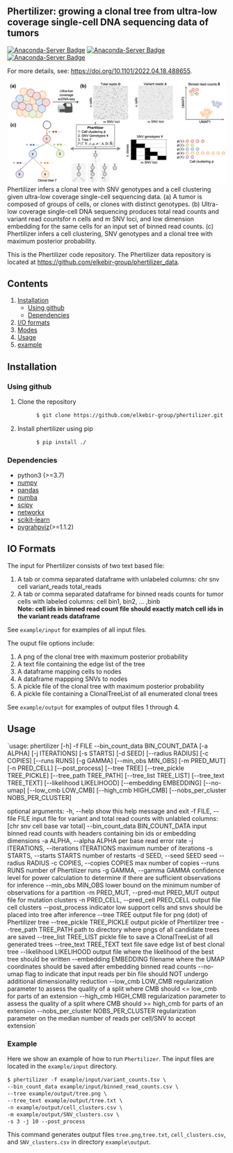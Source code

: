 ## Phertilizer: growing a clonal tree from ultra-low coverage single-cell DNA sequencing data of tumors
[![Anaconda-Server Badge](https://anaconda.org/bioconda/phertilizer/badges/version.svg)](https://anaconda.org/bioconda/phertilizer) [![Anaconda-Server Badge](https://anaconda.org/bioconda/phertilizer/badges/installer/conda.svg)](https://conda.anaconda.org/bioconda) [![Anaconda-Server Badge](https://anaconda.org/bioconda/phertilizer/badges/license.svg)](https://anaconda.org/bioconda/phertilizer)   

For more details, see: https://doi.org/10.1101/2022.04.18.488655.



![Overview of Phertilizer](overview.png)
Phertilizer infers a clonal tree with SNV genotypes and a cell clustering given ultra-low coverage single-cell sequencing data.
(a) A tumor is composed of groups of cells, or clones with distinct genotypes.
(b) Ultra-low coverage single-cell DNA sequencing produces total read counts and variant read countsfor n cells and m SNV loci, and low dimension embedding for the same cells for an input set of binned read counts.
(c) Phertilizer infers a cell clustering, SNV genotypes and a clonal tree  with maximum posterior probability.

This is the Phertilizer code repository. The Phertilizer data repository is located at https://github.com/elkebir-group/phertilizer_data.
## Contents

  1. [Installation](#install)
     <!-- * [Using conda](#conda) -->
     * [Using github](#compilation)
     * [Dependencies](#pre-requisites)
  2. [I/O formats](#io)
  3. [Modes](#modes)  
  4. [Usage](#usage)
  5. [example](#example)

<a name="install"></a>

## Installation
<!-- <a name="conda"></a>
### Using conda (recommended)
 Phertilizer is available as a package from bioconda. Installing via conda will also install all required dependencies.  
  ```bash
            $ conda install -c bioconda phertilizer 
  ``` -->
  
<a name="compilation"></a> 
### Using github
   1. Clone the repository
      ```bash
            $ git clone https://github.com/elkebir-group/phertilizer.git
   2. Install phertilizer using pip
      ```bash
            $ pip install ./
      ```


<a name="pre-requisites"></a>
### Dependencies
+ python3 (>=3.7)
+ [numpy](https://numpy.org/doc/)
+ [pandas](https://pandas.pydata.org/pandas-docs/stable/index.html)
+ [numba](http://numba.pydata.org)
+ [scipy](https://scipy.org)
+ [networkx](https://networkx.org)
+ [scikit-learn](https://scikit-learn.org/stable/modules/clustering.html#clustering)
+ [pygrahpviz](https://pygraphviz.github.io)(>=1.1.2)



<a name="io"></a>
## IO Formats
The input for Phertilizer consists of two text based file:
  1. A tab or comma separated dataframe with unlabeled columns: chr snv cell variant_reads total_reads
  2. A tab or comma separated dataframe for binned reads counts for tumor cells with labeled columns: cell bin1, bin2, ... ,binb   
     **Note: cell ids in binned read count file should exactly match cell ids in the variant reads dataframe**

 
 See `example/input` for examples of all input files.  

The ouput file options include:  
  1. A png of the clonal tree with maximum posterior probability
  2. A text file containing the edge list of the tree
  3. A dataframe mapping cells to nodes
  4. A dataframe mappping SNVs to nodes
  5. A pickle file of the clonal tree with maximum posterior probability
  6. A pickle file containing a ClonalTreeList of all enumerated clonal trees


See `example/output` for examples of output files 1 through 4.  


<a name="usage"></a>
## Usage

`usage: phertilizer [-h] -f FILE --bin_count_data BIN_COUNT_DATA [-a ALPHA] [-j ITERATIONS] [-s STARTS] [-d SEED] [--radius RADIUS] [-c COPIES] 
                   [--runs RUNS] [-g GAMMA] [--min_obs MIN_OBS] [-m PRED_MUT] [-n PRED_CELL] [--post_process] [--tree TREE] [--tree_pickle TREE_PICKLE] [--tree_path TREE_PATH] [--tree_list TREE_LIST] [--tree_text TREE_TEXT] [--likelihood LIKELIHOOD] [--embedding EMBEDDING] 
                   [--no-umap] [--low_cmb LOW_CMB] [--high_cmb HIGH_CMB] [--nobs_per_cluster NOBS_PER_CLUSTER]

optional arguments:
  -h, --help            show this help message and exit
  -f FILE, --file FILE  input file for variant and total read counts with unlabled columns: [chr snv cell base var total]
  --bin_count_data BIN_COUNT_DATA
                        input binned read counts with headers containing bin ids or embedding dimensions
  -a ALPHA, --alpha ALPHA
                        per base read error rate
  -j ITERATIONS, --iterations ITERATIONS
                        maximum number of iterations
  -s STARTS, --starts STARTS
                        number of restarts
  -d SEED, --seed SEED  seed
  --radius RADIUS
  -c COPIES, --copies COPIES
                        max number of copies
  --runs RUNS           number of Phertilizer runs
  -g GAMMA, --gamma GAMMA
                        confidence level for power calculation to determine if there are sufficient observations for inference
  --min_obs MIN_OBS     lower bound on the minimum number of observations for a partition
  -m PRED_MUT, --pred-mut PRED_MUT
                        output file for mutation clusters
  -n PRED_CELL, --pred_cell PRED_CELL
                        output file cell clusters
  --post_process        indicator low support cells and snvs should be placed into tree after inference
  --tree TREE           output file for png (dot) of Phertilizer tree
  --tree_pickle TREE_PICKLE
                        output pickle of Phertilizer tree
  --tree_path TREE_PATH
                        path to directory where pngs of all candidate trees are saved
  --tree_list TREE_LIST
                        pickle file to save a ClonalTreeList of all generated trees
  --tree_text TREE_TEXT
                        text file save edge list of best clonal tree
  --likelihood LIKELIHOOD
                        output file where the likelihood of the best tree should be written
  --embedding EMBEDDING
                        filename where the UMAP coordinates should be saved after embedding binned read counts
  --no-umap             flag to indicate that input reads per bin file should NOT undergo additional dimensionality reduction
  --low_cmb LOW_CMB     regularization parameter to assess the quality of a split where CMB should <= low_cmb for parts of an extension
  --high_cmb HIGH_CMB   regularization parameter to assess the quality of a split where CMB should >= high_cmb for parts of an extension
  --nobs_per_cluster NOBS_PER_CLUSTER
                        regularization parameter on the median number of reads per cell/SNV to accept extension`





<a name="example"></a>
### Example

Here we show an example of how to run `Phertilizer`.
The input files are located in the `example/input` directory.


    $ phertilizer -f example/input/variant_counts.tsv \
    --bin_count_data example/input/binned_read_counts.csv \
    --tree example/output/tree.png \
    --tree_text example/output/tree.txt \
    -n example/output/cell_clusters.csv \
    -m example/output/SNV_clusters.csv \
    -s 3 -j 10 --post_process

This command generates output files `tree.png`,`tree.txt`, `cell_clusters.csv`, and `SNV_clusters.csv` in directory `example\output`.

